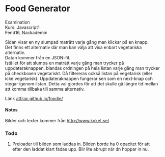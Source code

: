 # Food Generator
Examination  
Kurs: Javascript1  
Fend16, Nackademin  

Sidan visar en ny slumpad maträtt varje gång man klickar på en knapp.  
Det finns ett alternativ där man kan välja att visa enbart vegetariska alternativ.  
Datan kommer från en JSON-fil.  
Istället för att slumpa en maträtt varje gång man trycker på uppdateraknappen, blandas ordningen på hela listan varje gång man trycker på checkboxen vegetariskt. Då filtereras också listan på vegetarisk (eller icke vegetarisk). Uppdateraknappen fungerar sen som en next-knap och stegar igenom listan. Detta val gjordes för att det skulle gå längre tid mellan att komma tillbaka till samma alternativ. 


Länk [attilac.github.io/foodie/](https://attilac.github.io/foodie/)

#### Notes
Bilder och texter kommer från http://www.koket.se/  

### Todo
1. Preloader till bilden som laddas in. Bilden borde ha 0 opacitet för att efter den laddat klart fadas upp. Blir lite abrupt när dn hoppar in nu.
